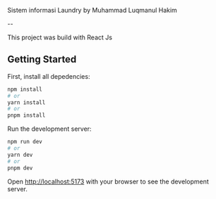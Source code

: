 Sistem informasi Laundry by Muhammad Luqmanul Hakim

--

This project was build with React Js

## Getting Started

First, install all depedencies:

```bash
npm install
# or
yarn install
# or
pnpm install
```

Run the development server:

```bash
npm run dev
# or
yarn dev
# or
pnpm dev
```

Open [http://localhost:5173](http://localhost:5173) with your browser to see the development server.
